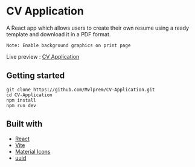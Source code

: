 # CV Application

A React app which allows users to create their own resume using a ready template and download it in a PDF format.

` Note: Enable background graphics on print page `

Live preview : [CV Application](https://mvlprem-cv.netlify.app/)

## Getting started

```
git clone https://github.com/Mvlprem/CV-Application.git
cd CV-Application
npm install
npm run dev
```

## Built with

- [React](https://react.dev/)
- [Vite](https://vitejs.dev/)
- [Material Icons](https://mui.com/material-ui/material-icons/)
- [uuid](https://www.npmjs.com/package/uuid/v/9.0.0)